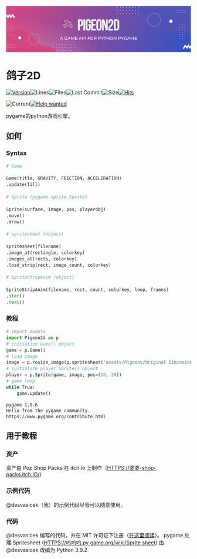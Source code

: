<center><img src="Pigeon2d.png"></center>

# 鸽子2D

[![Version](https://img.shields.io/pypi/v/Pigeon2D)](https://pypi.org/project/Pigeon2D/)![Lines](https://img.shields.io/tokei/lines/github/desvasicek/Pigeon2D)![Files](https://img.shields.io/github/directory-file-count/desvasicek/Pigeon2D)![Last Commit](https://img.shields.io/github/last-commit/desvasicek/Pigeon2D)![Size](https://img.shields.io/github/languages/code-size/desvasicek/Pigeon2D)[![Hits](https://hits.sh/github.com/desvasicek/Pigeon2D/hits.svg)](https://github.com/desvasicek/Pigeon2D)

![Current](https://img.shields.io/badge/currently-in%20progress-red)[![Help wanted](https://img.shields.io/badge/-help--wanted-yellow)](https://github.com/desvasicek/Pigeon2D/pulls)

pygame的python游戏引擎。

## 如何

### Syntax

```python
# Game

Game(title, GRAVITY, FRICTION, ACCELERATION)
.update(fill)

# Sprite (pygame.sprite.Sprite)

Sprite(surface, image, pos, playerobj)
.move()
.draw()

# spritesheet (object)

spritesheet(filename)
.image_at(rectangle, colorkey)
.images_at(rects, colorkey)
.load_strip(rect, image_count, colorkey)

# SpriteStripAnim (object)

SpriteStripAnim(filename, rect, count, colorkey, loop, frames)
.iter()
.next()

```

### 教程

```python
# import module
import Pigeon2d as p
# initialize Game() object
game = p.Game()
# load image
image = p.resize_image(p.spritesheet("assets/Pigeons/Original Diminsions/Pigeon Sprite Sheet.png").image_at((0, 16, 16, 16)))
# initialize player Sprite() object
player = p.Sprite(game, image, pos=(20, 20))
# game loop
while True:
    game.update()

```

    pygame 1.9.6
    Hello from the pygame community. https://www.pygame.org/contribute.html

## 用于教程

### 资产

资产由 Pop Shop Packs 在 itch.io 上制作（[HTTPS://婆婆-shop-packs.itch.IO/](https://pop-shop-packs.itch.io/))

### 示例代码

@desvasicek（我）的示例代码尽管可以随意使用。

### 代码

@desvasicek 编写的代码，并在 MIT 许可证下注册（[在这里阅读](https://github.com/desvasicek/Pigeon2D/blob/main/LICENSE)）。
pygame 处理 Spritesheet ([HTTPS://呜呜呜.py game.org/wiki/Sprite sheet](https://www.pygame.org/wiki/Spritesheet)) 由@desvasicek 改编为 Python 3.9.2
